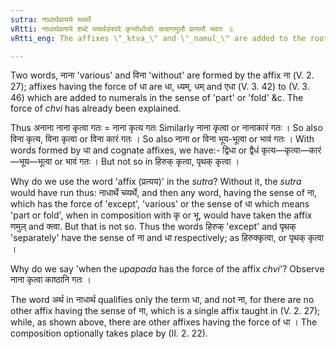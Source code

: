```yaml
---
sutra: नाधार्थप्रत्यये च्व्यर्थे
vRtti: नाधार्थप्रत्यये शब्दे च्व्यर्थउपपदे कृभ्वोर्धात्वोः क्त्वाणमुलौ प्रत्ययौ भवतः ॥
vRtti_eng: The affixes \"_ktva_\" and \"_namul_\" are added to the roots \"_kri_\" and \"_bhu_\", when a word ending in the affix \"_na_\" (V. 2. 27) or in an affix having the force of \"_dha_\" (V. 3. 42), or having the sense of the affix \"_chvi_\" (to make or to become something what it had not been before, (V. 4. 50)), is in composition.

---
```

Two words, नाना 'various' and विना 'without' are formed by the affix ना (V. 2. 27); affixes having the force of धा are धा, ध्यम्, धम् and एधा (V. 3. 42) to (V. 3. 46) which are added to numerals in the sense of 'part' or 'fold' &c. The force of _chvi_ has already been explained.

Thus अनाना नाना कृत्वा गतः = नाना कृत्य गतः Similarly नाना कृत्वा or नानाकारं गतः । So also विना कृत्य, विना कृत्वा or विना कारं गतः । So also नाना or विना भूय-भूत्वा or भावं गतः । With words formed by धा and cognate affixes, we have:- द्विधा or द्वैधं कृत्य—कृत्वा—कारं—भूय—भूत्वा or भावं गतः । But not so in हिरुक् कृत्वा, पृथक् कृत्वा ।

Why do we use the word 'affix (प्रत्यय)' in the _sutra_? Without it, the _sutra_ would have run thus: नाधार्थे च्व्यर्थे, and then any word, having the sense of ना, which has the force of 'except', 'various' or the sense of धा which means 'part or fold', when in composition with कृ or भू, would have taken the affix णमुल् and क्त्वा. But that is not so. Thus the words हिरुक् 'except' and पृथक् 'separately' have the sense of ना and धा respectively; as हिरुक्कृत्वा, or पृथक् कृत्वा ।

Why do we say 'when the _upapada_ has the force of the affix _chvi_'? Observe नाना कृत्वा काष्ठानि गतः ।

The word अर्थ in नाधार्थ qualifies only the term धा, and not ना, for there are no other affix having the sense of ना, which is a single affix taught in (V. 2. 27); while, as shown above, there are other affixes having the force of धा । The composition optionally takes place by (II. 2. 22).